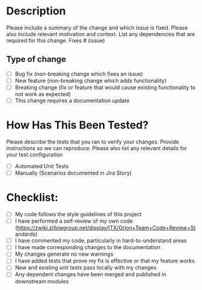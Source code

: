 # Description
Please include a summary of the change and which issue is fixed.
Please also include relevant motivation and context. List any
dependencies that are required for this change.
Fixes # (issue)
## Type of change
- [ ] Bug fix (non-breaking change which fixes an issue)
- [ ] New feature (non-breaking change which adds functionality)
- [ ] Breaking change (fix or feature that would cause existing
functionality to not work as expected)
- [ ] This change requires a documentation update
# How Has This Been Tested?
Please describe the tests that you ran to verify your changes.
Provide instructions so we can reproduce. Please also list any
relevant details for your test configuration
- [ ] Automated Unit Tests
- [ ] Manually (Scenarios documented in Jira Story)
# Checklist:
- [ ] My code follows the style guidelines of this project
- [ ] I have performed a self-review of my own code
(https://zwiki.zillowgroup.net/display/ITX/Orion+Team+Code+Review+St
andards)
- [ ] I have commented my code, particularly in hard-to-understand
areas
- [ ] I have made corresponding changes to the documentation
- [ ] My changes generate no new warnings
- [ ] I have added tests that prove my fix is effective or that my
feature works
- [ ] New and existing unit tests pass locally with my changes
- [ ] Any dependent changes have been merged and published in
downstream modules
